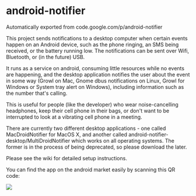 # android-notifier
Automatically exported from code.google.com/p/android-notifier

<p>This project sends notifications to a desktop computer when certain events happen on an Android device, such as the phone ringing, an SMS being received, or the battery running low. The notifications can be sent over Wifi, Bluetooth, or (in the future) USB. </p><p>It runs as a service on android, consuming little resources while no events are happening, and the desktop application notifies the user about the event in some way (Growl on Mac, Gnome dbus notifications on Linux, Growl for Windows or System tray alert on Windows), including information such as the number that&#x27;s calling. </p><p>This is useful for people (like the developer) who wear noise-cancelling headphones, keep their cell phone in their bags, or don&#x27;t want to be interrupted to look at a vibrating cell phone in a meeting. </p><p>There are currently two different desktop applications - one called MacDroidNotifier for MacOS X, and another called android-notifier-desktop/MultiDroidNotifier which works on all operating systems. The former is in the process of being deprecated, so please download the later. </p><p>Please see the wiki for detailed setup instructions. </p><p>You can find the app on the android market easily by scanning this QR code: </p><p><img src="http://chart.apis.google.com/chart?cht=qr&amp;chs=350x350&amp;chl=market%3A%2F%2Fsearch%3Fq%3Dpname%3Aorg.damazio.notifier&amp;nonsense=something_that_ends_with.png" /> </p>
